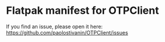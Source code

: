# Flatpak manifest for OTPClient

If you find an issue, please open it here: https://github.com/paolostivanin/OTPClient/issues
